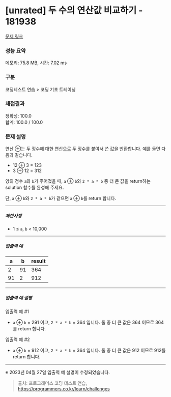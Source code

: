 # [unrated] 두 수의 연산값 비교하기 - 181938 

[문제 링크](https://school.programmers.co.kr/learn/courses/30/lessons/181938) 

### 성능 요약

메모리: 75.8 MB, 시간: 7.02 ms

### 구분

코딩테스트 연습 > 코딩 기초 트레이닝

### 채점결과

정확성: 100.0<br/>합계: 100.0 / 100.0

### 문제 설명

<p style="user-select: auto;">연산 ⊕는 두 정수에 대한 연산으로 두 정수를 붙여서 쓴 값을 반환합니다. 예를 들면 다음과 같습니다.</p>

<ul style="user-select: auto;">
<li style="user-select: auto;">12 ⊕ 3 = 123</li>
<li style="user-select: auto;">3 ⊕ 12 = 312</li>
</ul>

<p style="user-select: auto;">양의 정수 <code style="user-select: auto;">a</code>와 <code style="user-select: auto;">b</code>가 주어졌을 때, <code style="user-select: auto;">a</code> ⊕ <code style="user-select: auto;">b</code>와 <code style="user-select: auto;">2 * a * b</code> 중 더 큰 값을 return하는 solution 함수를 완성해 주세요.</p>

<p style="user-select: auto;">단, <code style="user-select: auto;">a</code> ⊕ <code style="user-select: auto;">b</code>와 <code style="user-select: auto;">2 * a * b</code>가 같으면  <code style="user-select: auto;">a</code> ⊕ <code style="user-select: auto;">b</code>를 return 합니다.</p>

<hr style="user-select: auto;">

<h5 style="user-select: auto;">제한사항</h5>

<ul style="user-select: auto;">
<li style="user-select: auto;">1 ≤ <code style="user-select: auto;">a</code>, <code style="user-select: auto;">b</code> &lt; 10,000</li>
</ul>

<hr style="user-select: auto;">

<h5 style="user-select: auto;">입출력 예</h5>
<table class="table" style="user-select: auto;">
        <thead style="user-select: auto;"><tr style="user-select: auto;">
<th style="user-select: auto;">a</th>
<th style="user-select: auto;">b</th>
<th style="user-select: auto;">result</th>
</tr>
</thead>
        <tbody style="user-select: auto;"><tr style="user-select: auto;">
<td style="user-select: auto;">2</td>
<td style="user-select: auto;">91</td>
<td style="user-select: auto;">364</td>
</tr>
<tr style="user-select: auto;">
<td style="user-select: auto;">91</td>
<td style="user-select: auto;">2</td>
<td style="user-select: auto;">912</td>
</tr>
</tbody>
      </table>
<hr style="user-select: auto;">

<h5 style="user-select: auto;">입출력 예 설명</h5>

<p style="user-select: auto;">입출력 예 #1</p>

<ul style="user-select: auto;">
<li style="user-select: auto;"><code style="user-select: auto;">a</code> ⊕ <code style="user-select: auto;">b</code> = 291 이고, <code style="user-select: auto;">2 * a * b</code> = 364 입니다. 둘 중 더 큰 값은 364 이므로 364를 return 합니다.</li>
</ul>

<p style="user-select: auto;">입출력 예 #2</p>

<ul style="user-select: auto;">
<li style="user-select: auto;"><code style="user-select: auto;">a</code> ⊕ <code style="user-select: auto;">b</code> = 912 이고, <code style="user-select: auto;">2 * a * b</code> = 364 입니다. 둘 중 더 큰 값은 912 이므로 912를 return 합니다.</li>
</ul>

<hr style="user-select: auto;">

<p style="user-select: auto;">※ 2023년 04월 27일 입출력 예 설명이 수정되었습니다.</p>


> 출처: 프로그래머스 코딩 테스트 연습, https://programmers.co.kr/learn/challenges